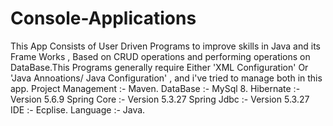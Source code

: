 # Console-Applications
This App Consists of User Driven Programs to improve skills in Java and its Frame Works , Based on CRUD operations and performing operations on DataBase.This Programs generally require Either 'XML Configuration' Or 'Java Annoations/ Java Configuration' , and i've tried to manage both in this app.
Project Management :- Maven.                                                                                                                                  DataBase           :- MySql 8.
                                                                                                                                                          Hibernate          :- Version 5.6.9
                                                                                                                                                          Spring Core        :- Version 5.3.27
                                                                                                                                                          Spring Jdbc        :- Version 5.3.27
                                                                                                                                                                IDE                :- Ecplise.
                                                                                                                                                                  Language         :- Java.
